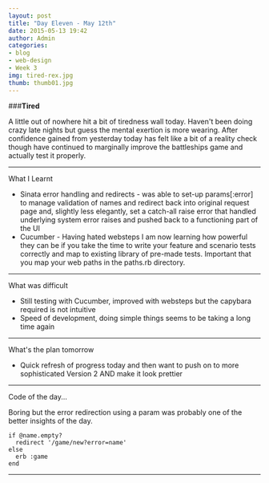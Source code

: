 ```yaml
---
layout: post
title: "Day Eleven - May 12th"
date: 2015-05-13 19:42
author: Admin
categories:
- blog
- web-design
- Week 3
img: tired-rex.jpg
thumb: thumb01.jpg
---
```


###<b>Tired</b>

A little out of nowhere hit a bit of tiredness wall today.
Haven't been doing crazy late nights but guess the mental exertion is more wearing.
After confidence gained from yesterday today has felt like a bit of a reality check though have continued to marginally improve the battleships game and actually test it properly.

****

What I Learnt

* Sinata error handling and redirects - was able to set-up params[:error] to manage validation of names and redirect back into original request page and, slightly less elegantly, set a catch-all raise error that handled underlying system error raises and pushed back to a functioning part of the UI
* Cucumber - Having hated websteps I am now learning how powerful they can be if you take the time to write your feature and scenario tests correctly and map to existing library of pre-made tests. Important that you map your web paths in the paths.rb directory.

****

What was difficult

* Still testing with Cucumber, improved with websteps but the capybara required is not intuitive
* Speed of development, doing simple things seems to be taking a long time again

****

What's the plan tomorrow

* Quick refresh of progress today and then want to push on to more sophisticated Version 2 AND make it look prettier

****

Code of the day...

Boring but the error redirection using a param was probably one of the better insights of the day.

    if @name.empty?
      redirect '/game/new?error=name'
    else
      erb :game
    end

****
<!--more-->


[hampden]: https://github.com/jekyll/jekyll
